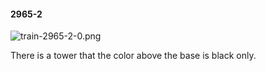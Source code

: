 #### 2965-2
![train-2965-2-0.png](https://github.com/lil-lab/nlvr/raw/master/nlvr/train/images/11/train-2965-2-0.png "train-2965-2-0.png")

There is a tower that  the color above the base is black only.